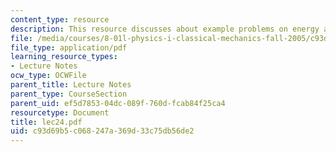```yaml
---
content_type: resource
description: This resource discusses about example problems on energy and gravity.
file: /media/courses/8-01l-physics-i-classical-mechanics-fall-2005/c93d69b5c068247a369d33c75db56de2_lec24.pdf
file_type: application/pdf
learning_resource_types:
- Lecture Notes
ocw_type: OCWFile
parent_title: Lecture Notes
parent_type: CourseSection
parent_uid: ef5d7853-04dc-089f-760d-fcab84f25ca4
resourcetype: Document
title: lec24.pdf
uid: c93d69b5-c068-247a-369d-33c75db56de2
---
```

